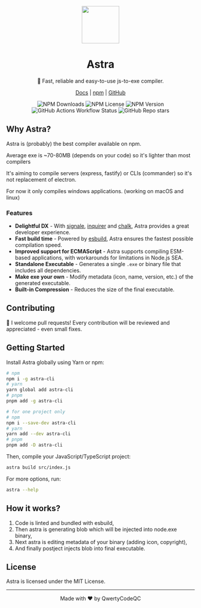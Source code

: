 <p align=center><img src="[astra.png](https://raw.githubusercontent.com/astracompiler/cli/main/astra.png)" width="100"/></p>
<h1 align=center>Astra</h1>
<p align=center>🚀 Fast, reliable and easy-to-use js-to-exe compiler.</p>
<p align=center><a href="https://astra-js.netlify.app">Docs</a> | <a href="https://npmjs.com/package/astra-cli">npm</a> | <a href="https://github.com/astracompiler/cli">GitHub</a></p>
<p align=center>
    <img alt="NPM Downloads" src="https://img.shields.io/npm/dm/astra-cli">
    <img alt="NPM License" src="https://img.shields.io/npm/l/astra-cli">
    <img alt="NPM Version" src="https://img.shields.io/npm/v/astra-cli">
    <img alt="GitHub Actions Workflow Status" src="https://img.shields.io/github/actions/workflow/status/astracompiler/cli/main.yml">
    <img alt="GitHub Repo stars" src="https://img.shields.io/github/stars/astracompiler/cli">
</p>

## Why Astra?
Astra is (probably) the best compiler available on npm.

Average exe is ~70-80MB (depends on your code) so it's lighter than most compilers

It's aiming to compile servers (express, fastify) or CLIs (commander) so it's not replacement of electron. 

For now it only compiles windows applications. (working on macOS and linux)
### Features
- **Delightful DX** - With [signale](https://npmjs.com/package/signale), [inquirer](https://www.npmjs.com/package/@inquirer/prompts) and [chalk](https://npmjs.com/package/chalk), Astra provides a great developer experience.
- **Fast build time** - Powered by [esbuild](https://npmjs.com/package/esbuild), Astra ensures the fastest possible compilation speed.
- **Improved support for ECMAScript** - Astra supports compiling ESM-based applications, with workarounds for limitations in Node.js SEA.
- **Standalone Executable** - Generates a single `.exe` or binary file that includes all dependencies.
- **Make exe your own** - Modify metadata (icon, name, version, etc.) of the generated executable.
- **Built-in Compression** - Reduces the size of the final executable.

## Contributing
🤝 I welcome pull requests! Every contribution will be reviewed and appreciated - even small fixes.

## Getting Started
Install Astra globally using Yarn or npm:

```sh
# npm 
npm i -g astra-cli
# yarn
yarn global add astra-cli
# pnpm
pnpm add -g astra-cli

# for one project only
# npm
npm i --save-dev astra-cli
# yarn
yarn add --dev astra-cli
# pnpm
pnpm add -D astra-cli
```

Then, compile your JavaScript/TypeScript project:

```sh
astra build src/index.js
```

For more options, run:
```sh
astra --help
```

## How it works?
1. Code is linted and bundled with esbuild,
2. Then astra is generating blob which will be injected into node.exe binary,
3. Next astra is editing metadata of your binary (adding icon, copyright),
4. And finally postject injects blob into final executable.

## License
Astra is licensed under the MIT License.

---
<p align=center>Made with ❤️ by QwertyCodeQC</p>

